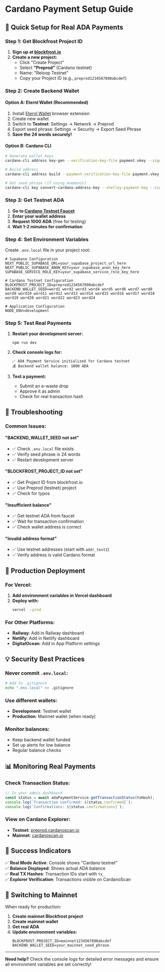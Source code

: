 # Cardano Payment Setup Guide

## 🎯 **Quick Setup for Real ADA Payments**

### **Step 1: Get Blockfrost Project ID**

1. **Sign up at [blockfrost.io](https://blockfrost.io)**
2. **Create a new project:**
   - Click "Create Project"
   - Select **"Preprod"** (Cardano testnet)
   - Name: "Reloop Testnet"
   - Copy your Project ID (e.g., `preprod1234567890abcdef`)

### **Step 2: Create Backend Wallet**

#### **Option A: Eternl Wallet (Recommended)**

1. Install [Eternl Wallet](https://eternl.io/) browser extension
2. Create new wallet
3. Switch to **Testnet**: Settings → Network → Preprod
4. Export seed phrase: Settings → Security → Export Seed Phrase
5. **Save the 24 words securely!**

#### **Option B: Cardano CLI**

```bash
# Generate wallet keys
cardano-cli address key-gen --verification-key-file payment.vkey --signing-key-file payment.skey

# Build address
cardano-cli address build --payment-verification-key-file payment.vkey --out-file payment.addr --testnet-magic 1

# Get seed phrase (if using mnemonic)
cardano-cli key convert-cardano-address-key --shelley-payment-key --signing-key-file payment.skey --out-file payment.skey.json
```

### **Step 3: Get Testnet ADA**

1. **Go to [Cardano Testnet Faucet](https://docs.cardano.org/cardano-testnet/tools/faucet/)**
2. **Enter your wallet address**
3. **Request 1000 ADA** (free for testing)
4. **Wait 1-2 minutes for confirmation**

### **Step 4: Set Environment Variables**

Create `.env.local` file in your project root:

```env
# Supabase Configuration
NEXT_PUBLIC_SUPABASE_URL=your_supabase_project_url_here
NEXT_PUBLIC_SUPABASE_ANON_KEY=your_supabase_anon_key_here
SUPABASE_SERVICE_ROLE_KEY=your_supabase_service_role_key_here

# Cardano Testnet Configuration
BLOCKFROST_PROJECT_ID=preprod1234567890abcdef
BACKEND_WALLET_SEED=word1 word2 word3 word4 word5 word6 word7 word8 word9 word10 word11 word12 word13 word14 word15 word16 word17 word18 word19 word20 word21 word22 word23 word24

# Application Configuration
NODE_ENV=development
```

### **Step 5: Test Real Payments**

1. **Restart your development server:**

   ```bash
   npm run dev
   ```

2. **Check console logs for:**

   ```
   ✅ ADA Payment Service initialized for Cardano testnet
   💰 Backend wallet balance: 1000 ADA
   ```

3. **Test a payment:**
   - Submit an e-waste drop
   - Approve it as admin
   - Check for real transaction hash

## 🔧 **Troubleshooting**

### **Common Issues:**

#### **"BACKEND_WALLET_SEED not set"**

- ✅ Check `.env.local` file exists
- ✅ Verify seed phrase is 24 words
- ✅ Restart development server

#### **"BLOCKFROST_PROJECT_ID not set"**

- ✅ Get Project ID from blockfrost.io
- ✅ Use Preprod (testnet) project
- ✅ Check for typos

#### **"Insufficient balance"**

- ✅ Get testnet ADA from faucet
- ✅ Wait for transaction confirmation
- ✅ Check wallet address is correct

#### **"Invalid address format"**

- ✅ Use testnet addresses (start with `addr_test1`)
- ✅ Verify address is valid Cardano format

## 🚀 **Production Deployment**

### **For Vercel:**

1. **Add environment variables in Vercel dashboard**
2. **Deploy with:**
   ```bash
   vercel --prod
   ```

### **For Other Platforms:**

- **Railway**: Add in Railway dashboard
- **Netlify**: Add in Netlify dashboard
- **DigitalOcean**: Add in App Platform settings

## 💡 **Security Best Practices**

### **Never commit `.env.local`:**

```bash
# Add to .gitignore
echo ".env.local" >> .gitignore
```

### **Use different wallets:**

- **Development**: Testnet wallet
- **Production**: Mainnet wallet (when ready)

### **Monitor balances:**

- Keep backend wallet funded
- Set up alerts for low balance
- Regular balance checks

## 📊 **Monitoring Real Payments**

### **Check Transaction Status:**

```javascript
// In your admin dashboard
const status = await adaPaymentService.getTransactionStatus(txHash);
console.log(`Transaction confirmed: ${status.confirmed}`);
console.log(`Confirmations: ${status.confirmations}`);
```

### **View on Cardano Explorer:**

- **Testnet**: [preprod.cardanoscan.io](https://preprod.cardanoscan.io)
- **Mainnet**: [cardanoscan.io](https://cardanoscan.io)

## 🎉 **Success Indicators**

✅ **Real Mode Active**: Console shows "Cardano testnet"  
✅ **Balance Displayed**: Shows actual ADA balance  
✅ **Real TX Hashes**: Transaction IDs start with `tx_`  
✅ **Explorer Verification**: Transactions visible on CardanoScan

## 🔄 **Switching to Mainnet**

When ready for production:

1. **Create mainnet Blockfrost project**
2. **Create mainnet wallet**
3. **Get real ADA**
4. **Update environment variables:**
   ```env
   BLOCKFROST_PROJECT_ID=mainnet1234567890abcdef
   BACKEND_WALLET_SEED=your_mainnet_seed_phrase
   ```

---

**Need help?** Check the console logs for detailed error messages and ensure all environment variables are set correctly!
